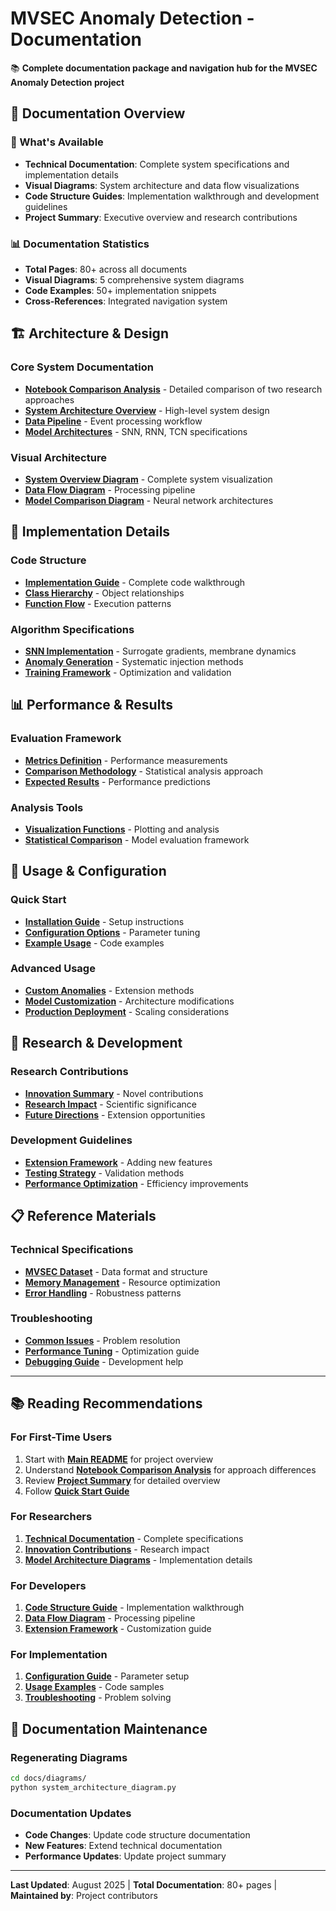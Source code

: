 # MVSEC Anomaly Detection - Documentation

📚 **Complete documentation package and navigation hub for the MVSEC Anomaly Detection project**

## 🎯 **Documentation Overview**

### **📁 What's Available**
- **Technical Documentation**: Complete system specifications and implementation details
- **Visual Diagrams**: System architecture and data flow visualizations
- **Code Structure Guides**: Implementation walkthrough and development guidelines
- **Project Summary**: Executive overview and research contributions

### **📊 Documentation Statistics**
- **Total Pages**: 80+ across all documents
- **Visual Diagrams**: 5 comprehensive system diagrams
- **Code Examples**: 50+ implementation snippets
- **Cross-References**: Integrated navigation system

## 🏗️ **Architecture & Design**

### **Core System Documentation**
- **[Notebook Comparison Analysis](../notebooks/Notebook_Comparison_Analysis.tex)** - Detailed comparison of two research approaches
- **[System Architecture Overview](./MVSEC_Anomaly_Detection_Documentation.md#system-architecture)** - High-level system design
- **[Data Pipeline](./MVSEC_Anomaly_Detection_Documentation.md#data-pipeline)** - Event processing workflow
- **[Model Architectures](./MVSEC_Anomaly_Detection_Documentation.md#model-architectures)** - SNN, RNN, TCN specifications

### Visual Architecture
- **[System Overview Diagram](./diagrams/system_architecture.png)** - Complete system visualization
- **[Data Flow Diagram](./diagrams/data_flow_diagram.png)** - Processing pipeline
- **[Model Comparison Diagram](./diagrams/model_architectures.png)** - Neural network architectures

## 🔬 **Implementation Details**

### Code Structure
- **[Implementation Guide](./code_structure/Code_Structure_Documentation.md)** - Complete code walkthrough
- **[Class Hierarchy](./code_structure/Code_Structure_Documentation.md#class-architecture)** - Object relationships
- **[Function Flow](./code_structure/Code_Structure_Documentation.md#function-flow-diagram)** - Execution patterns

### Algorithm Specifications
- **[SNN Implementation](./MVSEC_Anomaly_Detection_Documentation.md#spiking-neural-network-implementation)** - Surrogate gradients, membrane dynamics
- **[Anomaly Generation](./MVSEC_Anomaly_Detection_Documentation.md#anomaly-generation-strategy)** - Systematic injection methods
- **[Training Framework](./MVSEC_Anomaly_Detection_Documentation.md#training-and-evaluation)** - Optimization and validation

## 📊 **Performance & Results**

### Evaluation Framework
- **[Metrics Definition](./MVSEC_Anomaly_Detection_Documentation.md#evaluation-metrics)** - Performance measurements
- **[Comparison Methodology](./diagrams/evaluation_framework.png)** - Statistical analysis approach
- **[Expected Results](./Project_Summary.md#expected-performance-analysis)** - Performance predictions

### Analysis Tools
- **[Visualization Functions](./MVSEC_Anomaly_Detection_Documentation.md#visualization-tools)** - Plotting and analysis
- **[Statistical Comparison](./Project_Summary.md#benchmarking-strategy)** - Model evaluation framework

## 🎯 **Usage & Configuration**

### Quick Start
- **[Installation Guide](./MVSEC_Anomaly_Detection_Documentation.md#usage-guide)** - Setup instructions
- **[Configuration Options](./MVSEC_Anomaly_Detection_Documentation.md#configuration-options)** - Parameter tuning
- **[Example Usage](./Project_Summary.md#practical-usage)** - Code examples

### Advanced Usage
- **[Custom Anomalies](./MVSEC_Anomaly_Detection_Documentation.md#custom-anomaly-types)** - Extension methods
- **[Model Customization](./code_structure/Code_Structure_Documentation.md#adding-new-model-architectures)** - Architecture modifications
- **[Production Deployment](./Project_Summary.md#production-considerations)** - Scaling considerations

## 🚀 **Research & Development**

### Research Contributions
- **[Innovation Summary](./Project_Summary.md#innovation-contributions)** - Novel contributions
- **[Research Impact](./Project_Summary.md#research-impact)** - Scientific significance
- **[Future Directions](./MVSEC_Anomaly_Detection_Documentation.md#future-improvements)** - Extension opportunities

### Development Guidelines
- **[Extension Framework](./code_structure/Code_Structure_Documentation.md#extensibility--modularity)** - Adding new features
- **[Testing Strategy](./code_structure/Code_Structure_Documentation.md#testing--validation-framework)** - Validation methods
- **[Performance Optimization](./code_structure/Code_Structure_Documentation.md#performance-optimization-strategies)** - Efficiency improvements

## 📋 **Reference Materials**

### Technical Specifications
- **[MVSEC Dataset](./MVSEC_Anomaly_Detection_Documentation.md#data-handling)** - Data format and structure
- **[Memory Management](./code_structure/Code_Structure_Documentation.md#memory-management)** - Resource optimization
- **[Error Handling](./code_structure/Code_Structure_Documentation.md#error-handling--robustness)** - Robustness patterns

### Troubleshooting
- **[Common Issues](./MVSEC_Anomaly_Detection_Documentation.md#troubleshooting)** - Problem resolution
- **[Performance Tuning](./Project_Summary.md#scalability-considerations)** - Optimization guide
- **[Debugging Guide](./code_structure/Code_Structure_Documentation.md#testing--validation-framework)** - Development help

---

## 📚 **Reading Recommendations**

### **For First-Time Users**
1. Start with **[Main README](../README.md)** for project overview
2. Understand **[Notebook Comparison Analysis](../notebooks/Notebook_Comparison_Analysis.tex)** for approach differences
3. Review **[Project Summary](./Project_Summary.md)** for detailed overview
4. Follow **[Quick Start Guide](./MVSEC_Anomaly_Detection_Documentation.md#usage-guide)**

### **For Researchers**
1. **[Technical Documentation](./MVSEC_Anomaly_Detection_Documentation.md)** - Complete specifications
2. **[Innovation Contributions](./Project_Summary.md#innovation-contributions)** - Research impact
3. **[Model Architecture Diagrams](./diagrams/model_architectures.png)** - Implementation details

### **For Developers**
1. **[Code Structure Guide](./code_structure/Code_Structure_Documentation.md)** - Implementation walkthrough
2. **[Data Flow Diagram](./diagrams/data_flow_diagram.png)** - Processing pipeline
3. **[Extension Framework](./code_structure/Code_Structure_Documentation.md#extensibility--modularity)** - Customization guide

### **For Implementation**
1. **[Configuration Guide](./MVSEC_Anomaly_Detection_Documentation.md#configuration-options)** - Parameter setup
2. **[Usage Examples](./Project_Summary.md#practical-usage)** - Code samples
3. **[Troubleshooting](./MVSEC_Anomaly_Detection_Documentation.md#troubleshooting)** - Problem solving

## 🔧 **Documentation Maintenance**

### **Regenerating Diagrams**
```bash
cd docs/diagrams/
python system_architecture_diagram.py
```

### **Documentation Updates**
- **Code Changes**: Update code structure documentation
- **New Features**: Extend technical documentation
- **Performance Updates**: Update project summary

---

**Last Updated**: August 2025 | **Total Documentation**: 80+ pages | **Maintained by**: Project contributors
